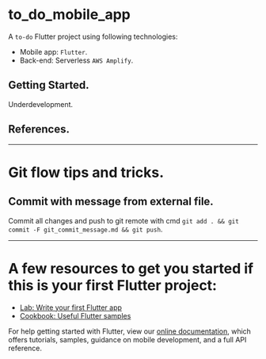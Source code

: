 # to_do_mobile_app

A `to-do` Flutter project using following technologies:
- Mobile app: `Flutter`.
- Back-end: Serverless `AWS Amplify`.

## Getting Started.

Underdevelopment.

## References.

----------------------------------------

# Git flow tips and tricks.

## Commit with message from external file.

Commit all changes and push to git remote with cmd `git add . && git commit -F git_commit_message.md && git push`.

----------------------------------------

# A few resources to get you started if this is your first Flutter project:

- [Lab: Write your first Flutter app](https://flutter.dev/docs/get-started/codelab)
- [Cookbook: Useful Flutter samples](https://flutter.dev/docs/cookbook)

For help getting started with Flutter, view our
[online documentation](https://flutter.dev/docs), which offers tutorials,
samples, guidance on mobile development, and a full API reference.
